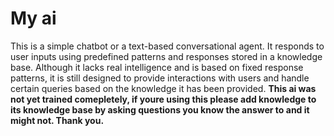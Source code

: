 # My ai
 This is a simple chatbot or a text-based conversational agent.
 It responds to user inputs using predefined patterns and responses stored in a knowledge base.
 Although it lacks real intelligence and is based on fixed response patterns, it is still designed to provide interactions with users and handle certain queries based on the knowledge it has been provided.
**This ai was not yet trained comepletely, if youre using this please add knowledge to its knowledge base by asking questions you know the answer to and it might not. Thank you.**
